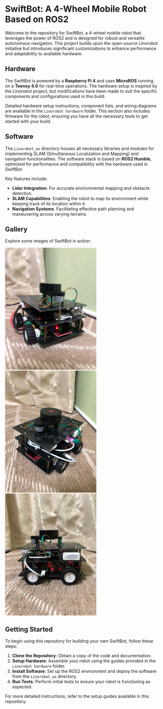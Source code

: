 # SwiftBot: A 4-Wheel Mobile Robot Based on ROS2

Welcome to the repository for SwiftBot, a 4-wheel mobile robot that leverages the power of ROS2 and is designed for robust and versatile autonomous navigation. This project builds upon the open-source Linorobot initiative but introduces significant customizations to enhance performance and adaptability to available hardware.

## Hardware

The SwiftBot is powered by a **Raspberry Pi 4** and uses **MicroROS** running on a **Teensy 4.0** for real-time operations. The hardware setup is inspired by the Linorobot project, but modifications have been made to suit the specific components and configurations used in this build.

Detailed hardware setup instructions, component lists, and wiring diagrams are available in the `Linorobot hardware` folder. This section also includes firmware for the robot, ensuring you have all the necessary tools to get started with your build.

## Software

The `Linorobot_ws` directory houses all necessary libraries and modules for implementing SLAM (Simultaneous Localization and Mapping) and navigation functionalities. The software stack is based on **ROS2 Humble**, optimized for performance and compatibility with the hardware used in SwiftBot.

Key features include:

- **Lidar Integration**: For accurate environmental mapping and obstacle detection.
- **SLAM Capabilities**: Enabling the robot to map its environment while keeping track of its location within it.
- **Navigation Systems**: Facilitating effective path planning and maneuvering across varying terrains.

## Gallery

Explore some images of SwiftBot in action:

<!-- Resize images for better fit and presentation -->
<img src="robot1.jpeg" width="300">
<img src="robot2.jpeg" width="300">
<img src="robot3.jpeg" width="300">

## Getting Started

To begin using this repository for building your own SwiftBot, follow these steps:

1. **Clone the Repository**: Obtain a copy of the code and documentation.
2. **Setup Hardware**: Assemble your robot using the guides provided in the `Linorobot hardware` folder.
3. **Install Software**: Set up the ROS2 environment and deploy the software from the `Linorobot_ws` directory.
4. **Run Tests**: Perform initial tests to ensure your robot is functioning as expected.

For more detailed instructions, refer to the setup guides available in this repository.
